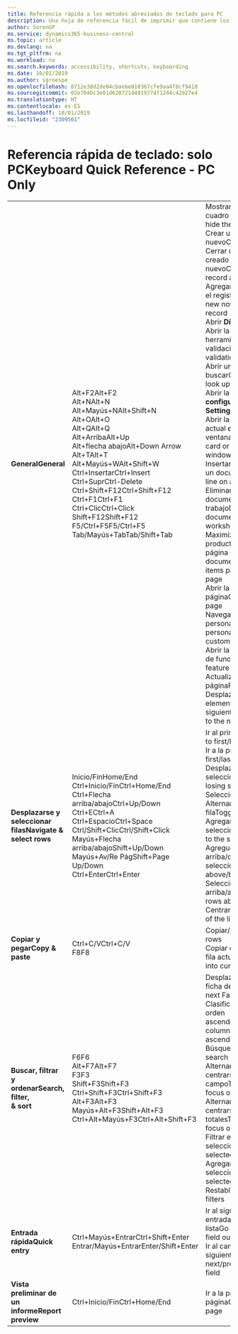 ```yaml
---
title: Referencia rápida a los métodos abreviados de teclado para PC
description: Una hoja de referencia fácil de imprimir que contiene los métodos abreviados de teclado más populares para usuarios de PC.
author: SorenGP
ms.service: dynamics365-business-central
ms.topic: article
ms.devlang: na
ms.tgt_pltfrm: na
ms.workload: na
ms.search.keywords: accessibility, shortcuts, keyboarding
ms.date: 10/01/2019
ms.author: sgroespe
ms.openlocfilehash: 8712e38d2de04cbaebe810367cfe9aa4f8cf9410
ms.sourcegitcommit: 02e704bc3e01d62072144919774f1244c42827e4
ms.translationtype: HT
ms.contentlocale: es-ES
ms.lasthandoff: 10/01/2019
ms.locfileid: "2309561"
---
```

# <a name="keyboard-quick-reference---pc-only"></a><span data-ttu-id="07f6d-103">Referencia rápida de teclado: solo PC</span><span class="sxs-lookup"><span data-stu-id="07f6d-103">Keyboard Quick Reference - PC Only</span></span>

||||  
|----------------|-----------|----------------|
|<span data-ttu-id="07f6d-104">**General**</span><span class="sxs-lookup"><span data-stu-id="07f6d-104">**General**</span></span>|<span data-ttu-id="07f6d-105">Alt+F2</span><span class="sxs-lookup"><span data-stu-id="07f6d-105">Alt+F2</span></span><br /><span data-ttu-id="07f6d-106">Alt+N</span><span class="sxs-lookup"><span data-stu-id="07f6d-106">Alt+N</span></span><br /><span data-ttu-id="07f6d-107">Alt+Mayús+N</span><span class="sxs-lookup"><span data-stu-id="07f6d-107">Alt+Shift+N</span></span><br /><span data-ttu-id="07f6d-108">Alt+O</span><span class="sxs-lookup"><span data-stu-id="07f6d-108">Alt+O</span></span><br /><span data-ttu-id="07f6d-109">Alt+Q</span><span class="sxs-lookup"><span data-stu-id="07f6d-109">Alt+Q</span></span><br /><span data-ttu-id="07f6d-110">Alt+Arriba</span><span class="sxs-lookup"><span data-stu-id="07f6d-110">Alt+Up</span></span><br /><span data-ttu-id="07f6d-111">Alt+flecha abajo</span><span class="sxs-lookup"><span data-stu-id="07f6d-111">Alt+Down Arrow</span></span><br /><span data-ttu-id="07f6d-112">Alt+T</span><span class="sxs-lookup"><span data-stu-id="07f6d-112">Alt+T</span></span><br /><span data-ttu-id="07f6d-113">Alt+Mayús+W</span><span class="sxs-lookup"><span data-stu-id="07f6d-113">Alt+Shift+W</span></span><br /><span data-ttu-id="07f6d-114">Ctrl+Insertar</span><span class="sxs-lookup"><span data-stu-id="07f6d-114">Ctrl+Insert</span></span><br /><span data-ttu-id="07f6d-115">Ctrl+Supr</span><span class="sxs-lookup"><span data-stu-id="07f6d-115">Ctrl-Delete</span></span><br /><span data-ttu-id="07f6d-116">Ctrl+Shift+F12</span><span class="sxs-lookup"><span data-stu-id="07f6d-116">Ctrl+Shift+F12</span></span><br /><span data-ttu-id="07f6d-117">Ctrl+F1</span><span class="sxs-lookup"><span data-stu-id="07f6d-117">Ctrl+F1</span></span><br /><span data-ttu-id="07f6d-118">Ctrl+Clic</span><span class="sxs-lookup"><span data-stu-id="07f6d-118">Ctrl+Click</span></span><br /><span data-ttu-id="07f6d-119">Shift+F12</span><span class="sxs-lookup"><span data-stu-id="07f6d-119">Shift+F12</span></span><br /><span data-ttu-id="07f6d-120">F5/Ctrl+F5</span><span class="sxs-lookup"><span data-stu-id="07f6d-120">F5/Ctrl+F5</span></span><br /><span data-ttu-id="07f6d-121">Tab/Mayús+Tab</span><span class="sxs-lookup"><span data-stu-id="07f6d-121">Tab/Shift+Tab</span></span><br />|<span data-ttu-id="07f6d-122">Mostrar u ocultar el panel de cuadro informativo</span><span class="sxs-lookup"><span data-stu-id="07f6d-122">Show and hide the FactBox pane</span></span><br /><span data-ttu-id="07f6d-123">Crear un registro nuevo</span><span class="sxs-lookup"><span data-stu-id="07f6d-123">Create a new record</span></span><br /><span data-ttu-id="07f6d-124">Cerrar un registro recién creado y crear uno nuevo</span><span class="sxs-lookup"><span data-stu-id="07f6d-124">Close a newly created record and create a new one</span></span><br /><span data-ttu-id="07f6d-125">Agregar una nueva nota para el registro seleccionado</span><span class="sxs-lookup"><span data-stu-id="07f6d-125">Add a new note for the selected record</span></span><br /><span data-ttu-id="07f6d-126">Abrir **Dígame**</span><span class="sxs-lookup"><span data-stu-id="07f6d-126">Open **Tell me**</span></span><br /><span data-ttu-id="07f6d-127">Abrir la información sobre herramientas o el error de validación</span><span class="sxs-lookup"><span data-stu-id="07f6d-127">Open tooltip or validation error</span></span><br /><span data-ttu-id="07f6d-128">Abrir un menú desplegable o buscar</span><span class="sxs-lookup"><span data-stu-id="07f6d-128">Open a drop-down or look up</span></span><br /><span data-ttu-id="07f6d-129">Abrir la página **Mi configuración**</span><span class="sxs-lookup"><span data-stu-id="07f6d-129">Open the **My Settings** page</span></span><br /><span data-ttu-id="07f6d-130">Abrir la ficha o documento actual en una nueva ventana</span><span class="sxs-lookup"><span data-stu-id="07f6d-130">Open the current card or document in a new window</span></span><br /><span data-ttu-id="07f6d-131">Insertar una nueva línea en un documento</span><span class="sxs-lookup"><span data-stu-id="07f6d-131">Insert a new line on a document</span></span><br /><span data-ttu-id="07f6d-132">Eliminar la línea de un documento, diario u hoja de trabajo</span><span class="sxs-lookup"><span data-stu-id="07f6d-132">Delete the line on a document, journal, or worksheet</span></span><br /><span data-ttu-id="07f6d-133">Maximizar la parte de productos de línea en una página de documento</span><span class="sxs-lookup"><span data-stu-id="07f6d-133">Maximize the line items part on a document page</span></span><br /><span data-ttu-id="07f6d-134">Abrir la ayuda de la página</span><span class="sxs-lookup"><span data-stu-id="07f6d-134">Open help for the page</span></span><br /><span data-ttu-id="07f6d-135">Navegar al personalizar</span><span class="sxs-lookup"><span data-stu-id="07f6d-135">Navigate when personalizing and customizing</span></span><br /><span data-ttu-id="07f6d-136">Abrir la descripción general de funciones</span><span class="sxs-lookup"><span data-stu-id="07f6d-136">Open the feature overview</span></span><br /><span data-ttu-id="07f6d-137">Actualizar o volver a cargar la página</span><span class="sxs-lookup"><span data-stu-id="07f6d-137">Refresh/reload page</span></span><br /><span data-ttu-id="07f6d-138">Desplazar el enfoque al elemento siguiente/anterior</span><span class="sxs-lookup"><span data-stu-id="07f6d-138">Move focus to the next/previous element</span></span>|
|<span data-ttu-id="07f6d-139">**Desplazarse y <br />seleccionar filas**</span><span class="sxs-lookup"><span data-stu-id="07f6d-139">**Navigate &<br />select rows**</span></span>| <span data-ttu-id="07f6d-140">Inicio/Fin</span><span class="sxs-lookup"><span data-stu-id="07f6d-140">Home/End</span></span><br /><span data-ttu-id="07f6d-141">Ctrl+Inicio/Fin</span><span class="sxs-lookup"><span data-stu-id="07f6d-141">Ctrl+Home/End</span></span> <br /><span data-ttu-id="07f6d-142">Ctrl+Flecha arriba/abajo</span><span class="sxs-lookup"><span data-stu-id="07f6d-142">Ctrl+Up/Down</span></span><br /><span data-ttu-id="07f6d-143">Ctrl+E</span><span class="sxs-lookup"><span data-stu-id="07f6d-143">Ctrl+A</span></span> <br /><span data-ttu-id="07f6d-144">Ctrl+Espacio</span><span class="sxs-lookup"><span data-stu-id="07f6d-144">Ctrl+Space</span></span><br /><span data-ttu-id="07f6d-145">Ctrl/Shift+Clic</span><span class="sxs-lookup"><span data-stu-id="07f6d-145">Ctrl/Shift+Click</span></span><br /><span data-ttu-id="07f6d-146">Mayús+Flecha arriba/abajo</span><span class="sxs-lookup"><span data-stu-id="07f6d-146">Shift+Up/Down</span></span><br /><span data-ttu-id="07f6d-147">Mayús+Av/Re Pág</span><span class="sxs-lookup"><span data-stu-id="07f6d-147">Shift+Page Up/Down</span></span><br /><span data-ttu-id="07f6d-148">Ctrl+Enter</span><span class="sxs-lookup"><span data-stu-id="07f6d-148">Ctrl+Enter</span></span>| <span data-ttu-id="07f6d-149">Ir al primer/último campo</span><span class="sxs-lookup"><span data-stu-id="07f6d-149">Go to first/last field</span></span><br /><span data-ttu-id="07f6d-150">Ir a la primera/última fila</span><span class="sxs-lookup"><span data-stu-id="07f6d-150">Go to first/last row</span></span><br /><span data-ttu-id="07f6d-151">Desplazarse sin perder la selección</span><span class="sxs-lookup"><span data-stu-id="07f6d-151">Navigate without losing selection</span></span><br /><span data-ttu-id="07f6d-152">Seleccionar todo</span><span class="sxs-lookup"><span data-stu-id="07f6d-152">Select all</span></span><br /><span data-ttu-id="07f6d-153">Alternar la selección de la fila</span><span class="sxs-lookup"><span data-stu-id="07f6d-153">Toggle row selection</span></span><br /> <span data-ttu-id="07f6d-154">Agregar la fila o las filas a la selección</span><span class="sxs-lookup"><span data-stu-id="07f6d-154">Add the row/rows to the selection</span></span><br /><span data-ttu-id="07f6d-155">Agregue una fila arriba/debajo de la selección</span><span class="sxs-lookup"><span data-stu-id="07f6d-155">Add row above/below to selection</span></span><br /><span data-ttu-id="07f6d-156">Seleccionar filas visibles arriba/abajo</span><span class="sxs-lookup"><span data-stu-id="07f6d-156">Select visible rows above/below</span></span> <br /><span data-ttu-id="07f6d-157">Centrarse en la lista</span><span class="sxs-lookup"><span data-stu-id="07f6d-157">Focus out of the list</span></span>|
|<span data-ttu-id="07f6d-158">**Copiar y pegar**</span><span class="sxs-lookup"><span data-stu-id="07f6d-158">**Copy & paste**</span></span>|<span data-ttu-id="07f6d-159">Ctrl+C/V</span><span class="sxs-lookup"><span data-stu-id="07f6d-159">Ctrl+C/V</span></span><br /><span data-ttu-id="07f6d-160">F8</span><span class="sxs-lookup"><span data-stu-id="07f6d-160">F8</span></span>|<span data-ttu-id="07f6d-161">Copiar/pegar filas</span><span class="sxs-lookup"><span data-stu-id="07f6d-161">Copy/paste rows</span></span><br /><span data-ttu-id="07f6d-162">Copiar campo de arriba a la fila actual</span><span class="sxs-lookup"><span data-stu-id="07f6d-162">Copy field above into current row</span></span>|
|<span data-ttu-id="07f6d-163">**Buscar, filtrar <br />y ordenar**</span><span class="sxs-lookup"><span data-stu-id="07f6d-163">**Search, filter, <br />& sort**</span></span>|<span data-ttu-id="07f6d-164">F6</span><span class="sxs-lookup"><span data-stu-id="07f6d-164">F6</span></span><br /><span data-ttu-id="07f6d-165">Alt+F7</span><span class="sxs-lookup"><span data-stu-id="07f6d-165">Alt+F7</span></span><br /><span data-ttu-id="07f6d-166">F3</span><span class="sxs-lookup"><span data-stu-id="07f6d-166">F3</span></span><br /><span data-ttu-id="07f6d-167">Shift+F3</span><span class="sxs-lookup"><span data-stu-id="07f6d-167">Shift+F3</span></span><br /><span data-ttu-id="07f6d-168">Ctrl+Shift+F3</span><span class="sxs-lookup"><span data-stu-id="07f6d-168">Ctrl+Shift+F3</span></span><br /><span data-ttu-id="07f6d-169">Alt+F3</span><span class="sxs-lookup"><span data-stu-id="07f6d-169">Alt+F3</span></span><br /><span data-ttu-id="07f6d-170">Mayús+Alt+F3</span><span class="sxs-lookup"><span data-stu-id="07f6d-170">Shift+Alt+F3</span></span><br /><span data-ttu-id="07f6d-171">Ctrl+Alt+Mayús+F3</span><span class="sxs-lookup"><span data-stu-id="07f6d-171">Ctrl+Alt+Shift+F3</span></span>|<span data-ttu-id="07f6d-172">Desplazarse a la siguiente ficha desplegable</span><span class="sxs-lookup"><span data-stu-id="07f6d-172">Move to next FastTab</span></span><br /><span data-ttu-id="07f6d-173">Clasificar la columna en orden ascendente/descendente</span><span class="sxs-lookup"><span data-stu-id="07f6d-173">Sort column in ascending/descending order</span></span><br /><span data-ttu-id="07f6d-174">Búsqueda alternativa</span><span class="sxs-lookup"><span data-stu-id="07f6d-174">Toggle search</span></span><br /><span data-ttu-id="07f6d-175">Alternar el panel de filtros; centrarse en los filtros de campo</span><span class="sxs-lookup"><span data-stu-id="07f6d-175">Toggle filter pane; focus on field filters</span></span><br /><span data-ttu-id="07f6d-176">Alternar el panel de filtros; centrarse en los filtros de totales</span><span class="sxs-lookup"><span data-stu-id="07f6d-176">Toggle filter pane; focus on totals filters</span></span><br /><span data-ttu-id="07f6d-177">Filtrar en el valor de la celda seleccionada</span><span class="sxs-lookup"><span data-stu-id="07f6d-177">Filter on selected cell value</span></span><br /><span data-ttu-id="07f6d-178">Agregar un filtro en el campo seleccionado</span><span class="sxs-lookup"><span data-stu-id="07f6d-178">Add filter on selected field</span></span><br /><span data-ttu-id="07f6d-179">Restablecer filtros</span><span class="sxs-lookup"><span data-stu-id="07f6d-179">Reset filters</span></span>|
|<span data-ttu-id="07f6d-180">**Entrada rápida**</span><span class="sxs-lookup"><span data-stu-id="07f6d-180">**Quick entry**</span></span>|<span data-ttu-id="07f6d-181">Ctrl+Mayús+Entrar</span><span class="sxs-lookup"><span data-stu-id="07f6d-181">Ctrl+Shift+Enter</span></span><br /><span data-ttu-id="07f6d-182">Entrar/Mayús+Entrar</span><span class="sxs-lookup"><span data-stu-id="07f6d-182">Enter/Shift+Enter</span></span>|<span data-ttu-id="07f6d-183">Ir al siguiente campo de entrada rápida fuera de una lista</span><span class="sxs-lookup"><span data-stu-id="07f6d-183">Go to next Quick Entry field outside a list</span></span><br /><span data-ttu-id="07f6d-184">Ir al campo de entrada rápida siguiente/anterior</span><span class="sxs-lookup"><span data-stu-id="07f6d-184">Go to next/previous Quick Entry field</span></span>|
|<span data-ttu-id="07f6d-185">**Vista preliminar de un informe**</span><span class="sxs-lookup"><span data-stu-id="07f6d-185">**Report preview**</span></span>|<span data-ttu-id="07f6d-186">Ctrl+Inicio/Fin</span><span class="sxs-lookup"><span data-stu-id="07f6d-186">Ctrl+Home/End</span></span>|<span data-ttu-id="07f6d-187">Ir a la primera/última página</span><span class="sxs-lookup"><span data-stu-id="07f6d-187">Go to the first/last page</span></span>|

<!-- old
||||  
|----------------|-----------|----------------|
|**General**|Alt+F2<br />Alt+N<br />Alt+Q<br />Alt+Up<br />Alt+Down Arrow<br />Alt+Right Arrow<br />Alt+T<br />Ctrl+Alt+F1<br />Ctrl+F1<br />F5/Ctrl+F5<br />Tab/Shift+Tab<br />|Show and hide the FactBox pane.<br />Create a new record.<br />Open **Tell me**<br />Open tooltip or validation error<br />Open a drop-down or look up<br />See the transactions for calculated value<br />Open the **My Settings** page.<br />Inspect the page<br />Open help for the page<br />Close the current page or drop-down<br />Refresh/reload page<br />Move focus to the next/previous element|
|**Navigate &<br />select rows**| Home/End<br />Ctrl+Home/End <br />Ctrl+Up/Down<br />Ctrl+A <br />Ctrl+Space<br />Ctrl/Shift+Click<br />Shift+Up/Down<br />Shift+Page Up/Down<br />Ctrl+Enter| Go to first/last field<br />Go to first/last row<br />Navigate without losing selection<br />Select all<br />Toggle row selection<br /> Add the row/rows to the selection<br />Add row above/below to selection<br />Select visible rows above/below <br />Focus out of the list|
|**Copy & paste**|Ctrl+C<br />Ctrl+V<br />F8|Copy rows<br />Paste rows<br />Copy field above into current row|
|**Search, filter, <br />& sort**|Alt+F7<br />F3<br />Shift+F3<br />Ctrl+Shift+F3<br />Alt+F3<br />Shift+Alt+F3<br />Ctrl+Alt+Shift+F3|Move to next FastTab.<br />Sort column in ascending/descending order<br />Toggle search<br />Toggle filter pane; focus on field filters<br />Toggle filter pane; focus on totals filters<br />Filter on selected cell value<br />Add filter on selected field<br />Reset filters|
|**Quick entry**|Ctrl+Shift+Enter<br />Enter/Shift+Enter|Go to next Quick Entry field outside a list<br />Go to next/previous Quick Entry field|
|**Report preview**|Up/Down<br />Right/Left<br />Ctrl+Home/End<br />Page Up/Down|Scroll up and down the page<br />Scroll to the right/left <br />Go to the first/last page<br />Go to the previous/next page|
-->
